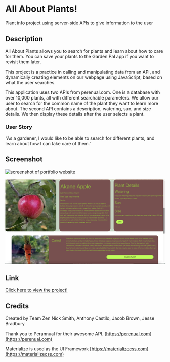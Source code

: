 # All About Plants!
Plant info project using server-side APIs to give information to the user


## Description
All About Plants allows you to search for plants and learn about how to care for them. You can save your plants to the Garden Pal app if you want to revisit them later. 

This project is a practice in calling and manipulating data from an API, and dynamically creating elements on our webpage using JavaScript, based on what the user searches. 

This application uses two APIs from perenual.com. One is a database with over 10,000 plants, all with different searchable parameters. We allow our user to search for the common name of the plant they want to learn more about. 
The second API contains a description, watering, sun, and size details. We then display these details after the user selects a plant. 

### User Story 
“As a gardener, I would like to be able to search for different plants, and learn about how I can take care of them.”

## Screenshot
![screenshot of portfolio website](./assets/images/screenshot1.png)

![screenshot of portfolio website](./assets/images/screenshot2.png)


## Link
[Click here to view the project!](https://nicklearning.github.io/plant-info-project/)


## Credits
Created by Team Zen
Nick Smith, Anthony Castilo, Jacob Brown, Jesse Bradbury

Thank you to Perannual for their awesome API. 
[https://perenual.com](https://perenual.com)

Materialize is used as the UI Framework 
[https://materializecss.com](https://materializecss.com)

